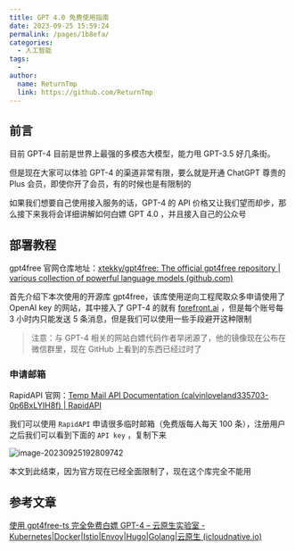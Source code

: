 ```yaml
---
title: GPT 4.0 免费使用指南
date: 2023-09-25 15:59:24
permalink: /pages/1b8efa/
categories:
  - 人工智能
tags:
  - 
author: 
  name: ReturnTmp
  link: https://github.com/ReturnTmp
---
```






## 前言

目前 GPT-4 目前是世界上最强的多模态大模型，能力甩 GPT-3.5 好几条街。

但是现在大家可以体验 GPT-4 的渠道非常有限，要么就是开通 ChatGPT 尊贵的 Plus 会员，即使你开了会员，有的时候也是有限制的

如果我们想要自己使用接入服务的话，GPT-4 的 API 价格又让我们望而却步，那么接下来我将会详细讲解如何白嫖 GPT 4.0 ，并且接入自己的公众号



## 部署教程

gpt4free 官网仓库地址：[xtekky/gpt4free: The official gpt4free repository | various collection of powerful language models (github.com)](https://github.com/xtekky/gpt4free)

首先介绍下本次使用的开源库 gpt4free，该库使用逆向工程爬取众多申请使用了 OpenAI key 的网站，其中接入了 GPT-4 的就有 [forefront.ai](https://chat.forefront.ai/) ，但是每个账号每 3 小时内只能发送 5 条消息，但是我们可以使用一些手段避开这种限制

> 注意：与 GPT-4 相关的网站白嫖代码作者早闭源了，他的镜像现在公布在微信群里，现在 GitHub 上看到的东西已经过时了



### 申请邮箱

RapidAPI 官网：[Temp Mail API Documentation (calvinloveland335703-0p6BxLYIH8f) | RapidAPI](https://rapidapi.com/calvinloveland335703-0p6BxLYIH8f/api/temp-mail44)

我们可以使用 `RapidAPI` 申请很多临时邮箱（免费版每人每天 100 条），注册用户之后我们可以看到下面的 `API key`  ，复制下来

![image-20230925192809742](https://cdn.jsdelivr.net/gh/Returntmp/blog-image@main/blog/202309251940139.png)



本文到此结束，因为官方现在已经全面限制了，现在这个库完全不能用



## 参考文章

[使用 gpt4free-ts 完全免费白嫖 GPT-4 – 云原生实验室 - Kubernetes|Docker|Istio|Envoy|Hugo|Golang|云原生 (icloudnative.io)](https://icloudnative.io/posts/completely-free-to-use-gpt4/)